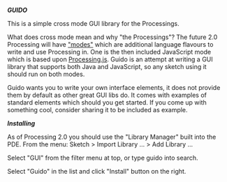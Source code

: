 ***GUIDO***
	
This is a simple cross mode GUI library for the Processings.

What does cross mode mean and why "the Processings"?
The future 2.0 Processing will have ["modes"](http://wiki.processing.org/w/JavaScript) which are additional language flavours to write and use Processing in. One is the then included JavaScript mode which is based upon [Processing.js](https://github.com/processing-js/processing-js). Guido is an attempt at writing a GUI library that supports both Java and JavaScript, so any sketch using it should run on both modes.

Guido wants you to write your own interface elements, it does not provide them by default as other great GUI libs do. It comes with examples of standard elements which should you get started. If you come up with something cool, consider sharing it to be included as example.
	
***Installing***

As of Processing 2.0 you should use the "Library Manager" built into the PDE. From the menu:
Sketch > Import Library ... > Add Library ...

Select "GUI" from the filter menu at top, or type guido into search.

Select "Guido" in the list and click "Install" button on the right.